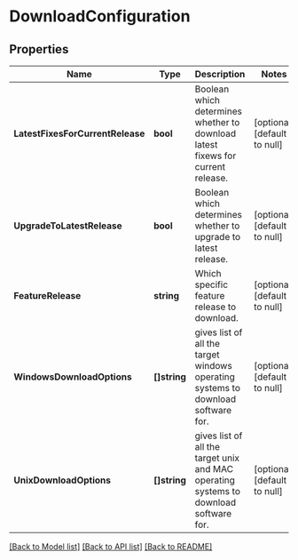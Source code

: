 # DownloadConfiguration

## Properties
Name | Type | Description | Notes
------------ | ------------- | ------------- | -------------
**LatestFixesForCurrentRelease** | **bool** | Boolean which determines whether to download latest fixews for current release. | [optional] [default to null]
**UpgradeToLatestRelease** | **bool** | Boolean which determines whether to upgrade to latest release. | [optional] [default to null]
**FeatureRelease** | **string** | Which specific feature release to download. | [optional] [default to null]
**WindowsDownloadOptions** | **[]string** | gives list of all the target windows operating systems to download software for. | [optional] [default to null]
**UnixDownloadOptions** | **[]string** | gives list of all the target unix and MAC operating systems to download software for. | [optional] [default to null]

[[Back to Model list]](../README.md#documentation-for-models) [[Back to API list]](../README.md#documentation-for-api-endpoints) [[Back to README]](../README.md)


